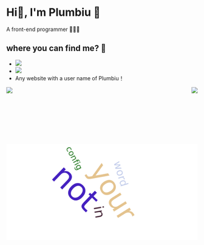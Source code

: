 # Hi👋, I'm Plumbiu 🥰

A front-end programmer 🥵🥵🥵

## where you can find me? 🤔

- [![](https://img.shields.io/badge/Blog-Plumbiuの小屋-black?logo=blog&color=blueviolet)](https://blog.plumbiu.club/)
- [![](https://img.shields.io/badge/Github-black?logo=github&logoColor=white&color=green)](https://github.com/Plumbiu)
- Any website with a user name of Plumbiu！

<div style="display:flex;justify-content:space-between">
  <img height="150px" src="https://github-readme-stats-sigma-five.vercel.app/api?username=Plumbiu&theme=dark#gh-dark-mode-only" />
  <img height="150px" style="object-fit:cover" src="https://github-readme-streak-stats.herokuapp.com/?user=Plumbiu&theme=radical" />
</div>

<img src="./word-cloud.png" />